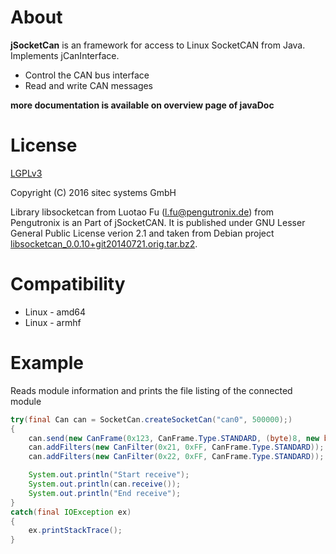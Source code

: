# About

**jSocketCan** is an framework for access to Linux SocketCAN from Java. Implements jCanInterface.

* Control the CAN bus interface
* Read and write CAN messages

**more documentation is available on overview page of javaDoc**

# License

[LGPLv3](http://www.gnu.org/licenses/lgpl.html)

Copyright (C) 2016 sitec systems GmbH

Library libsocketcan from Luotao Fu ([l.fu@pengutronix.de](l.fu@pengutronix.de))
from Pengutronix is an Part of jSocketCAN. It is published under GNU Lesser 
General Public License verion 2.1 and taken from Debian project
 [libsocketcan_0.0.10+git20140721.orig.tar.bz2](https://packages.debian.org/source/sid/libsocketcan).

# Compatibility

* Linux - amd64
* Linux - armhf

# Example

Reads module information and prints the file listing of the connected module

```java
try(final Can can = SocketCan.createSocketCan("can0", 500000);)
{
    can.send(new CanFrame(0x123, CanFrame.Type.STANDARD, (byte)8, new byte[]{(byte)55, (byte)1, (byte)2, (byte)3, (byte)4, (byte)5, (byte)6, (byte)7}));
    can.addFilters(new CanFilter(0x21, 0xFF, CanFrame.Type.STANDARD));
    can.addFilters(new CanFilter(0x22, 0xFF, CanFrame.Type.STANDARD));

    System.out.println("Start receive");
    System.out.println(can.receive());
    System.out.println("End receive");
}
catch(final IOException ex)
{
    ex.printStackTrace();
}
```